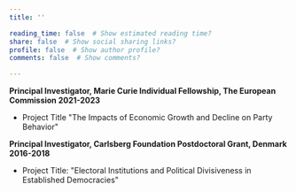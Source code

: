 ```yaml
---
title: ''

reading_time: false  # Show estimated reading time?
share: false  # Show social sharing links?
profile: false  # Show author profile?
comments: false  # Show comments?

---
```

**Principal Investigator, Marie Curie Individual Fellowship, The European Commission 2021-2023**
- Project Title "The Impacts of Economic Growth and Decline on Party Behavior"

**Principal Investigator, Carlsberg Foundation Postdoctoral Grant, Denmark 2016-2018**
- Project Title: "Electoral Institutions and Political Divisiveness in Established Democracies"

